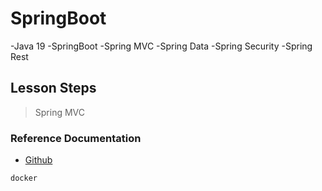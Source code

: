 # SpringBoot
-Java 19
-SpringBoot
-Spring MVC
-Spring Data
-Spring Security
-Spring Rest

## Lesson Steps
>Spring MVC
> 


### Reference Documentation

* [Github](https://github.com/mesutcalim/SpringBoot)

```sh
docker
```